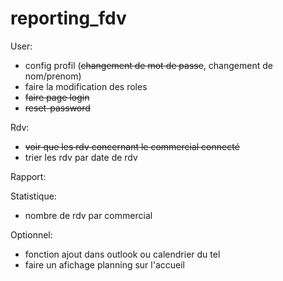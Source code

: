 # reporting_fdv

User:
  - config profil (~~changement de mot de passe~~, changement de nom/prenom)
  - faire la modification des roles
  - ~~faire page login~~
  - ~~reset-password~~

Rdv:
  - ~~voir que les rdv concernant le commercial connecté~~
  - trier les rdv par date de rdv

Rapport:

Statistique:
  - nombre de rdv par commercial



Optionnel:
  - fonction ajout dans outlook ou calendrier du tel
  - faire un afichage planning sur l'accueil

